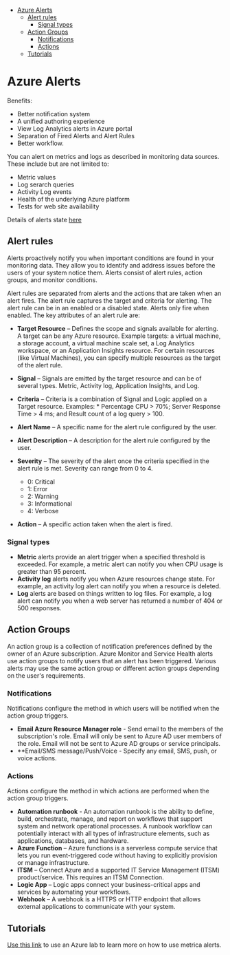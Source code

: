 - [Azure Alerts](#azure-alerts)
  - [Alert rules](#alert-rules)
    - [Signal types](#signal-types)
  - [Action Groups](#action-groups)
    - [Notifications](#notifications)
    - [Actions](#actions)
  - [Tutorials](#tutorials)
 
# Azure Alerts

Benefits:

- Better notification system
- A unified authoring experience
- View Log Analytics alerts in Azure portal
- Separation of Fired Alerts and Alert Rules
- Better workflow.

You can alert on metrics and logs as described in monitoring data sources. These include but are not limited to:

- Metric values
- Log serarch queries
- Activity Log events
- Health of the underlying Azure platform
- Tests for web site availability

Details of alerts state [here](https://docs.microsoft.com/en-gb/learn/modules/configure-azure-alerts/2-manage-azure-monitor-alerts)

## Alert rules

Alerts proactively notify you when important conditions are found in your monitoring data. They allow you to identify and address issues before the users of your system notice them. Alerts consist of alert rules, action groups, and monitor conditions.

Alert rules are separated from alerts and the actions that are taken when an alert fires. The alert rule captures the target and criteria for alerting. The alert rule can be in an enabled or a disabled state. Alerts only fire when enabled. The key attributes of an alert rule are:

- **Target Resource** – Defines the scope and signals available for alerting. A target can be any Azure resource. Example targets: a virtual machine, a storage account, a virtual machine scale set, a Log Analytics workspace, or an Application Insights resource. For certain resources (like Virtual Machines), you can specify multiple resources as the target of the alert rule.
- **Signal** – Signals are emitted by the target resource and can be of several types. Metric, Activity log, Application Insights, and Log.
- **Criteria** – Criteria is a combination of Signal and Logic applied on a Target resource. Examples: * Percentage CPU > 70%; Server Response Time > 4 ms; and Result count of a log query > 100.
- **Alert Name** – A specific name for the alert rule configured by the user.
- **Alert Description** – A description for the alert rule configured by the user.
- **Severity** – The severity of the alert once the criteria specified in the alert rule is met. Severity can range from 0 to 4.
  - 0: Critical
  - 1: Error
  - 2: Warning
  - 3: Informational
  - 4: Verbose

- **Action** – A specific action taken when the alert is fired.

### Signal types

- **Metric** alerts provide an alert trigger when a specified threshold is exceeded. For example, a metric alert can notify you when CPU usage is greater than 95 percent.
- **Activity log** alerts notify you when Azure resources change state. For example, an activity log alert can notify you when a resource is deleted.
- **Log** alerts are based on things written to log files. For example, a log alert can notify you when a web server has returned a number of 404 or 500 responses.

## Action Groups

An action group is a collection of notification preferences defined by the owner of an Azure subscription. Azure Monitor and Service Health alerts use action groups to notify users that an alert has been triggered. Various alerts may use the same action group or different action groups depending on the user's requirements.

### Notifications

Notifications configure the method in which users will be notified when the action group triggers.

- **Email Azure Resource Manager role** - Send email to the members of the subscription's role. Email will only be sent to Azure AD user members of the role. Email will not be sent to Azure AD groups or service principals.
- **Email/SMS message/Push/Voice - Specify any email, SMS, push, or voice actions.

### Actions

Actions configure the method in which actions are performed when the action group triggers.

- **Automation runbook** - An automation runbook is the ability to define, build, orchestrate, manage, and report on workflows that support system and network operational processes. A runbook workflow can potentially interact with all types of infrastructure elements, such as applications, databases, and hardware.
- **Azure Function** – Azure functions is a serverless compute service that lets you run event-triggered code without having to explicitly provision or manage infrastructure.
- **ITSM** – Connect Azure and a supported IT Service Management (ITSM) product/service. This requires an ITSM Connection.
- **Logic App** – Logic apps connect your business-critical apps and services by automating your workflows.
- **Webhook** – A webhook is a HTTPS or HTTP endpoint that allows external applications to communicate with your system.

## Tutorials

[Use this link](https://docs.microsoft.com/en-gb/learn/modules/incident-response-with-alerting-on-azure/4-exercise-metric-alerts) to use an Azure lab to learn more on how to use metrica alerts.

